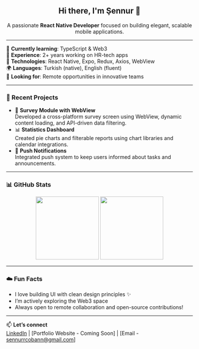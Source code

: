 <h2 align="center">Hi there, I'm Şennur 👋</h2>

<p align="center">
  A passionate <b>React Native Developer</b> focused on building elegant, scalable mobile applications.
</p>

---

🌱 **Currently learning**: TypeScript & Web3  
🔭 **Experience**: 2+ years working on HR-tech apps  
📲 **Technologies**: React Native, Expo, Redux, Axios, WebView  
🌍 **Languages**: Turkish (native), English (fluent)  
💼 **Looking for**: Remote opportunities in innovative teams  

---

### 🚀 Recent Projects

- 📱 **Survey Module with WebView**  
  Developed a cross-platform survey screen using WebView, dynamic content loading, and API-driven data filtering.  
- 📊 **Statistics Dashboard**  
  Created pie charts and filterable reports using chart libraries and calendar integrations.  
- 🔔 **Push Notifications**  
  Integrated push system to keep users informed about tasks and announcements.

---

### 📊 GitHub Stats

<p align="center">
  <img src="https://github-readme-stats.vercel.app/api?username=sennurcoban&show_icons=true&theme=radical" height="170" />
  <img src="https://github-readme-stats.vercel.app/api/top-langs/?username=sennurcoban&layout=compact&theme=radical" height="170" />
</p>

---

### ☁️ Fun Facts
- I love building UI with clean design principles ✨
- I’m actively exploring the Web3 space
- Always open to remote collaboration and open-source contributions!

---

📫 **Let’s connect**  
[LinkedIn](https://www.linkedin.com/in/sennur-coban/) | [Portfolio Website - Coming Soon] | [Email - sennurrcobann@gmail.com]

